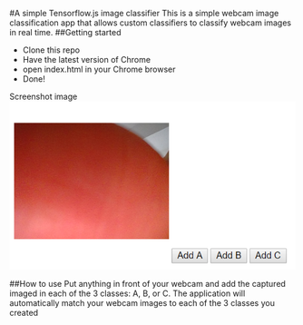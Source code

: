 #A simple Tensorflow.js image classifier
This is a simple webcam image classification app that allows custom classifiers to classify webcam images in real time.
##Getting started
* Clone this repo
* Have the latest version of Chrome
* open index.html in your Chrome browser
* Done! 

Screenshot image
![alt text](https://github.com/arrovvx/tensorflowjs/blob/master/exampleimg.png)

##How to use
Put anything in front of your webcam and add the captured imaged in each of the 3 classes: A, B, or C. The application will automatically match your webcam images to each of the 3 classes you created 